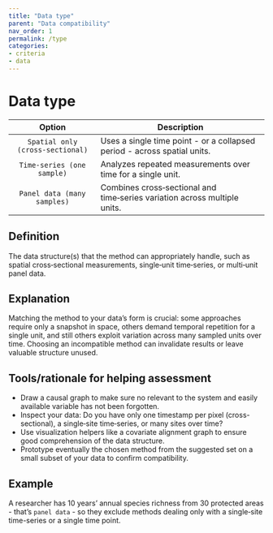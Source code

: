 ```yaml
---
title: "Data type"
parent: "Data compatibility"
nav_order: 1
permalink: /type
categories:
- criteria
- data
---
```


# Data type

|  **Option**        | **Description**            |
|:------------------:|----------------------------|
| `Spatial only (cross-sectional)` | Uses a single time point - or a collapsed period - across spatial units. |
| `Time-series (one sample)` | Analyzes repeated measurements over time for a single unit. |
| `Panel data (many samples)` | Combines cross‑sectional and time‑series variation across multiple units. |


## Definition
The data structure(s) that the method can appropriately handle, such as spatial cross‑sectional measurements, single‑unit time‑series, or multi‑unit panel data.

## Explanation
Matching the method to your data’s form is crucial: some approaches require only a snapshot in space, others demand temporal repetition for a single unit, and still others exploit variation across many sampled units over time. Choosing an incompatible method can invalidate results or leave valuable structure unused.

## Tools/rationale for helping assessment
- Draw a causal graph to make sure no relevant to the system and easily available variable has not been forgotten. 
- Inspect your data: Do you have only one timestamp per pixel (cross-sectional), a single‐site time‐series, or many sites over time? 
- Use visualization helpers like a covariate alignment graph to ensure good comprehension of the data structure. 
- Prototype eventually the chosen method from the suggested set on a small subset of your data to confirm compatibility. 

## Example
A researcher has 10 years’ annual species richness from 30 protected areas - that’s `panel data` - so they exclude methods dealing only with a single‐site time-series or a single time point. 
